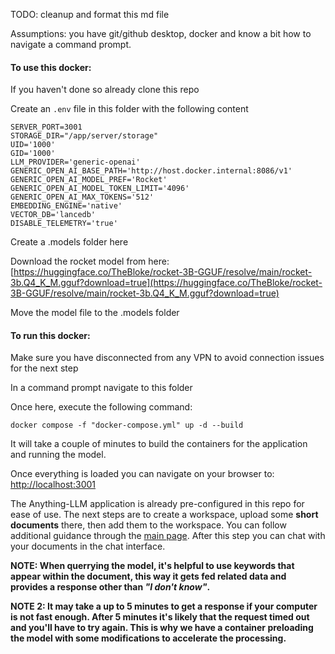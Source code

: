 TODO: cleanup and format this md file

Assumptions: you have git/github desktop, docker and know a bit how to navigate a command prompt.

#### To use this docker:

If you haven't done so already clone this repo

Create an `.env` file in this folder with the following content

```.env
SERVER_PORT=3001
STORAGE_DIR="/app/server/storage"
UID='1000'
GID='1000'
LLM_PROVIDER='generic-openai'
GENERIC_OPEN_AI_BASE_PATH='http://host.docker.internal:8086/v1'
GENERIC_OPEN_AI_MODEL_PREF='Rocket'
GENERIC_OPEN_AI_MODEL_TOKEN_LIMIT='4096'
GENERIC_OPEN_AI_MAX_TOKENS='512'
EMBEDDING_ENGINE='native'
VECTOR_DB='lancedb'
DISABLE_TELEMETRY='true'

```



Create a .models folder here

Download the rocket model from here: [https://huggingface.co/TheBloke/rocket-3B-GGUF/resolve/main/rocket-3b.Q4_K_M.gguf?download=true](https://huggingface.co/TheBloke/rocket-3B-GGUF/resolve/main/rocket-3b.Q4_K_M.gguf?download=true)

Move the model file to the .models folder

#### To run this docker:

Make sure you have disconnected from any VPN to avoid connection issues for the next step

In a command prompt navigate to this folder

Once here, execute the following command:

```shell
docker compose -f "docker-compose.yml" up -d --build
```

It will take a couple of minutes to build the containers for the application and running the model.

Once everything is loaded you can navigate on your browser to: [http://localhost:3001](http://localhost:3001)

The Anything-LLM application is already pre-configured in this repo for ease of use. The next steps are to create a workspace, upload some **short documents** there, then add them to the workspace. You can follow additional guidance through the [main page](https://github.com/ypadilla-arch/anything-llm). After this step you can chat with your documents in the chat interface.

**NOTE: When querrying the model, it's helpful to use keywords that appear within the document, this way it gets fed related data and provides a response other than *"I don't know"*.**

**NOTE 2: It may take a up to 5 minutes to get a response if your computer is not fast enough. After 5 minutes it's likely that the request timed out and you'll have to try again. This is why we have a container preloading the model with some modifications to accelerate the processing.**
